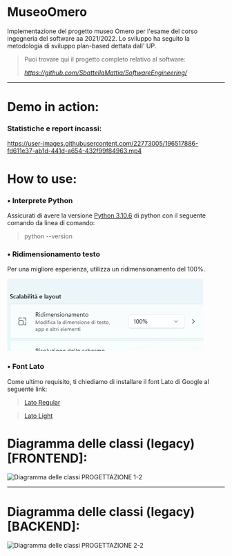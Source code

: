 # MuseoOmero
Implementazione del progetto museo Omero per l'esame del corso ingegneria del software aa 2021/2022. Lo sviluppo ha seguito la metodologia di sviluppo plan-based dettata dall' UP.

>Puoi trovare qui il progetto completo relativo al software:
>
> *https://github.com/SbattellaMattia/SoftwareEngineering/*
----------------------------------------------------------------------------------------------------------------------------------------
# Demo in action:
### Statistiche e report incassi:
https://user-images.githubusercontent.com/22773005/196517886-fd611e37-ab1d-441d-a654-432f99f84963.mp4



# How to use:
### • Interprete Python
Assicurati di avere la versione [Python 3.10.6](https://www.python.org/ftp/python/3.10.6/)
 di python con il seguente comando da linea di comando:
>python --version

### • Ridimensionamento testo
Per una migliore esperienza, utilizza un ridimensionamento del 100%.

![img.png](img.png)
### • Font Lato
Come ultimo requisito, ti chiediamo di installare il font Lato di Google al seguente link:
> [Lato Regular](Lato-Regular.ttf)

>[Lato Light](Lato-Light.ttf)


# Diagramma delle classi (legacy) [FRONTEND]:
![Diagramma delle classi  PROGETTAZIONE  1-2](https://user-images.githubusercontent.com/22773005/194780274-53287331-ee43-48b0-aa4e-4dc326652181.png)

---

# Diagramma delle classi (legacy) [BACKEND]:
![Diagramma delle classi  PROGETTAZIONE  2-2](https://user-images.githubusercontent.com/22773005/194780276-ab4b8f8d-e0cf-4e25-b20b-3c27afabad88.png)
